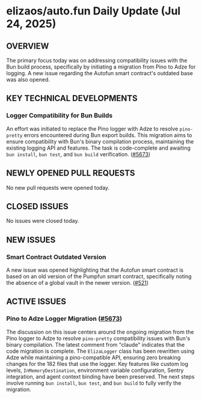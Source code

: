 # elizaos/auto.fun Daily Update (Jul 24, 2025)
## OVERVIEW 
The primary focus today was on addressing compatibility issues with the Bun build process, specifically by initiating a migration from Pino to Adze for logging. A new issue regarding the Autofun smart contract's outdated base was also opened.

## KEY TECHNICAL DEVELOPMENTS

### Logger Compatibility for Bun Builds
An effort was initiated to replace the Pino logger with Adze to resolve `pino-pretty` errors encountered during Bun export builds. This migration aims to ensure compatibility with Bun's binary compilation process, maintaining the existing logging API and features. The task is code-complete and awaiting `bun install`, `bun test`, and `bun build` verification. ([#5673](https://github.com/elizaos/auto.fun/issues/5673))

## NEWLY OPENED PULL REQUESTS
No new pull requests were opened today.

## CLOSED ISSUES
No issues were closed today.

## NEW ISSUES

### Smart Contract Outdated Version
A new issue was opened highlighting that the Autofun smart contract is based on an old version of the Pumpfun smart contract, specifically noting the absence of a global vault in the newer version. ([#521](https://github.com/elizaos/auto.fun/issues/521))

## ACTIVE ISSUES

### Pino to Adze Logger Migration ([#5673](https://github.com/elizaos/auto.fun/issues/5673))
The discussion on this issue centers around the ongoing migration from the Pino logger to Adze to resolve `pino-pretty` compatibility issues with Bun's binary compilation. The latest comment from "claude" indicates that the code migration is complete. The `ElizaLogger` class has been rewritten using Adze while maintaining a pino-compatible API, ensuring zero breaking changes for the 182 files that use the logger. Key features like custom log levels, `InMemoryDestination`, environment variable configuration, Sentry integration, and agent context binding have been preserved. The next steps involve running `bun install`, `bun test`, and `bun build` to fully verify the migration.